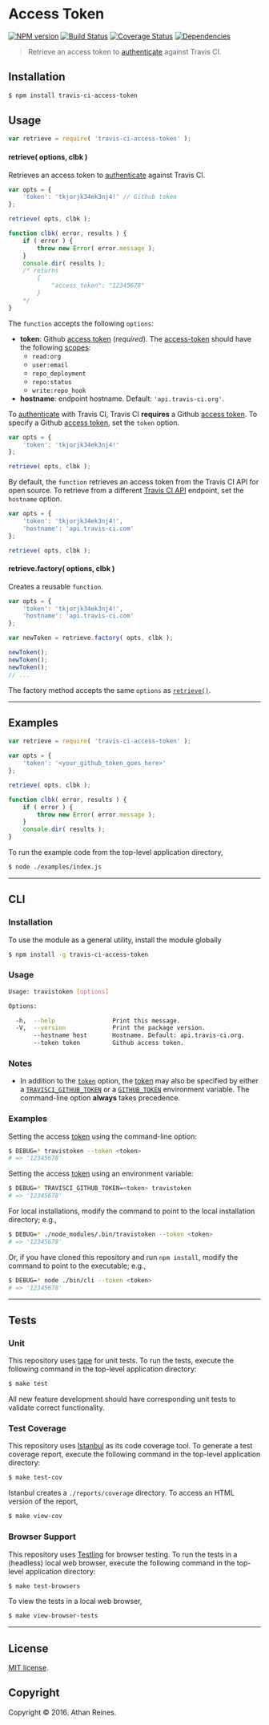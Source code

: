Access Token
===
[![NPM version][npm-image]][npm-url] [![Build Status][build-image]][build-url] [![Coverage Status][coverage-image]][coverage-url] [![Dependencies][dependencies-image]][dependencies-url]

> Retrieve an access token to [authenticate][travis-ci-authenticate] against Travis CI.


## Installation

``` bash
$ npm install travis-ci-access-token
```


## Usage

``` javascript
var retrieve = require( 'travis-ci-access-token' );
```

<a name="retrieve-token"></a>
#### retrieve( options, clbk )

Retrieves an access token to [authenticate][travis-ci-authenticate] against Travis CI.

``` javascript
var opts = {
	'token': 'tkjorjk34ek3nj4!' // Github token
};

retrieve( opts, clbk );

function clbk( error, results ) {
	if ( error ) {
		throw new Error( error.message );
	}
	console.dir( results );
	/* returns 
		{
			"access_token": "12345678"
		}
	*/
}
```
The `function` accepts the following `options`:
*	__token__: Github [access token][github-token] (*required*). The [access-token][github-token] should have the following [scopes][github-scopes]:
	-	`read:org`
	-	`user:email`
	-	`repo_deployment`
	-	`repo:status`
	-	`write:repo_hook`
*	__hostname__: endpoint hostname. Default: `'api.travis-ci.org'`.

To [authenticate][travis-ci-authenticate] with Travis CI, Travis CI __requires__ a Github [access token][github-token]. To specify a Github [access token][github-token], set the `token` option.

``` javascript
var opts = {
	'token': 'tkjorjk34ek3nj4!'
};

retrieve( opts, clbk );
```

By default, the `function` retrieves an access token from the Travis CI API for open source. To retrieve from a different [Travis CI API][travis-api] endpoint, set the `hostname` option.

``` javascript
var opts = {
	'token': 'tkjorjk34ek3nj4!',
	'hostname': 'api.travis-ci.com'
};

retrieve( opts, clbk );
```


#### retrieve.factory( options, clbk )

Creates a reusable `function`.

``` javascript
var opts = {
	'token': 'tkjorjk34ek3nj4!',
	'hostname': 'api.travis-ci.com'
};

var newToken = retrieve.factory( opts, clbk );

newToken();
newToken();
newToken();
// ...
```

The factory method accepts the same `options` as [`retrieve()`](#retrieve-token).


---
## Examples

``` javascript
var retrieve = require( 'travis-ci-access-token' );

var opts = {
	'token': '<your_github_token_goes_here>'
};

retrieve( opts, clbk );

function clbk( error, results ) {
	if ( error ) {
		throw new Error( error.message );
	}
	console.dir( results );
}
```

To run the example code from the top-level application directory,

``` bash
$ node ./examples/index.js
```


---
## CLI

### Installation

To use the module as a general utility, install the module globally

``` bash
$ npm install -g travis-ci-access-token
```


### Usage

``` bash
Usage: travistoken [options]

Options:

  -h,  --help                Print this message.
  -V,  --version             Print the package version.
       --hostname host       Hostname. Default: api.travis-ci.org.
       --token token         Github access token.
```


### Notes

*	In addition to the [`token`][github-token] option, the [token][github-token] may also be specified by either a [`TRAVISCI_GITHUB_TOKEN`][github-token] or a [`GITHUB_TOKEN`][github-token] environment variable. The command-line option __always__ takes precedence.


### Examples

Setting the access [token][github-token] using the command-line option:

``` bash
$ DEBUG=* travistoken --token <token>
# => '12345678'
```

Setting the access [token][github-token] using an environment variable:

``` bash
$ DEBUG=* TRAVISCI_GITHUB_TOKEN=<token> travistoken
# => '12345678'
```

For local installations, modify the command to point to the local installation directory; e.g., 

``` bash
$ DEBUG=* ./node_modules/.bin/travistoken --token <token>
# => '12345678'
```

Or, if you have cloned this repository and run `npm install`, modify the command to point to the executable; e.g., 

``` bash
$ DEBUG=* node ./bin/cli --token <token>
# => '12345678'
```


---
## Tests

### Unit

This repository uses [tape][tape] for unit tests. To run the tests, execute the following command in the top-level application directory:

``` bash
$ make test
```

All new feature development should have corresponding unit tests to validate correct functionality.


### Test Coverage

This repository uses [Istanbul][istanbul] as its code coverage tool. To generate a test coverage report, execute the following command in the top-level application directory:

``` bash
$ make test-cov
```

Istanbul creates a `./reports/coverage` directory. To access an HTML version of the report,

``` bash
$ make view-cov
```


### Browser Support

This repository uses [Testling][testling] for browser testing. To run the tests in a (headless) local web browser, execute the following command in the top-level application directory:

``` bash
$ make test-browsers
```

To view the tests in a local web browser,

``` bash
$ make view-browser-tests
```

<!-- [![browser support][browsers-image]][browsers-url] -->


---
## License

[MIT license](http://opensource.org/licenses/MIT).


## Copyright

Copyright &copy; 2016. Athan Reines.


[npm-image]: http://img.shields.io/npm/v/travis-ci-access-token.svg
[npm-url]: https://npmjs.org/package/travis-ci-access-token

[build-image]: http://img.shields.io/travis/kgryte/travis-ci-access-token/master.svg
[build-url]: https://travis-ci.org/kgryte/travis-ci-access-token

[coverage-image]: https://img.shields.io/codecov/c/github/kgryte/travis-ci-access-token/master.svg
[coverage-url]: https://codecov.io/github/kgryte/travis-ci-access-token?branch=master

[dependencies-image]: http://img.shields.io/david/kgryte/travis-ci-access-token.svg
[dependencies-url]: https://david-dm.org/kgryte/travis-ci-access-token

[dev-dependencies-image]: http://img.shields.io/david/dev/kgryte/travis-ci-access-token.svg
[dev-dependencies-url]: https://david-dm.org/dev/kgryte/travis-ci-access-token

[github-issues-image]: http://img.shields.io/github/issues/kgryte/travis-ci-access-token.svg
[github-issues-url]: https://github.com/kgryte/travis-ci-access-token/issues

[tape]: https://github.com/substack/tape
[istanbul]: https://github.com/gotwarlost/istanbul
[testling]: https://ci.testling.com

[github-token]: https://github.com/settings/tokens/new
[github-scopes]: https://developer.github.com/v3/oauth/#scopes

[travis-api]: https://docs.travis-ci.com/api
[travis-ci-authenticate]: https://docs.travis-ci.com/api?http#authentication
